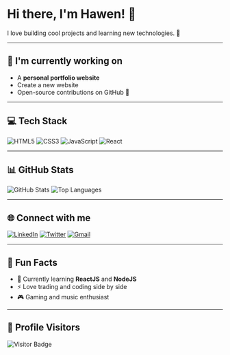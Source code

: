 # Hi there, I'm Hawen! 👋

I love building cool projects and learning new technologies. 🚀  

---

## 🔭 I'm currently working on
- A **personal portfolio website**  
- Create a new website
- Open-source contributions on GitHub 🌟  

---

## 💻 Tech Stack
![HTML5](https://img.shields.io/badge/HTML5-E34F26?style=flat&logo=html5&logoColor=white)
![CSS3](https://img.shields.io/badge/CSS3-1572B6?style=flat&logo=css3&logoColor=white)
![JavaScript](https://img.shields.io/badge/JavaScript-F7DF1E?style=flat&logo=javascript&logoColor=black)
![React](https://img.shields.io/badge/React-61DAFB?style=flat&logo=react&logoColor=black)

---

## 📊 GitHub Stats
![GitHub Stats](https://github-readme-stats.vercel.app/api?username=yourusername&show_icons=true&theme=dark)
![Top Languages](https://github-readme-stats.vercel.app/api/top-langs/?username=yourusername&layout=compact&theme=dark)

---

## 🌐 Connect with me
[![LinkedIn](https://img.shields.io/badge/LinkedIn-0A66C2?style=flat&logo=linkedin&logoColor=white)](https://linkedin.com/in/yourhandle)
[![Twitter](https://img.shields.io/badge/Twitter-1DA1F2?style=flat&logo=twitter&logoColor=white)](https://twitter.com/yourhandle)
[![Gmail](https://img.shields.io/badge/Gmail-D14836?style=flat&logo=gmail&logoColor=white)](mailto:youremail@gmail.com)

---

## 📝 Fun Facts
- 🌱 Currently learning **ReactJS** and **NodeJS**  
- ⚡ Love trading and coding side by side  
- 🎮 Gaming and music enthusiast  

---

## 👀 Profile Visitors
![Visitor Badge](https://visitor-badge.laobi.icu/badge?page_id=yourusername.yourusername)
